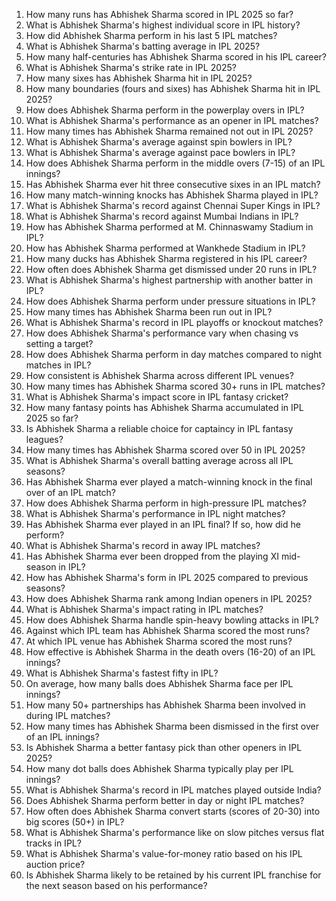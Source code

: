 1. How many runs has Abhishek Sharma scored in IPL 2025 so far?
2. What is Abhishek Sharma's highest individual score in IPL history?
3. How did Abhishek Sharma perform in his last 5 IPL matches?
4. What is Abhishek Sharma's batting average in IPL 2025?
5. How many half-centuries has Abhishek Sharma scored in his IPL career?
6. What is Abhishek Sharma's strike rate in IPL 2025?
7. How many sixes has Abhishek Sharma hit in IPL 2025?
8. How many boundaries (fours and sixes) has Abhishek Sharma hit in IPL 2025?
9. How does Abhishek Sharma perform in the powerplay overs in IPL?
10. What is Abhishek Sharma's performance as an opener in IPL matches?
11. How many times has Abhishek Sharma remained not out in IPL 2025?
12. What is Abhishek Sharma's average against spin bowlers in IPL?
13. What is Abhishek Sharma's average against pace bowlers in IPL?
14. How does Abhishek Sharma perform in the middle overs (7-15) of an IPL innings?
15. Has Abhishek Sharma ever hit three consecutive sixes in an IPL match?
16. How many match-winning knocks has Abhishek Sharma played in IPL?
17. What is Abhishek Sharma's record against Chennai Super Kings in IPL?
18. What is Abhishek Sharma's record against Mumbai Indians in IPL?
19. How has Abhishek Sharma performed at M. Chinnaswamy Stadium in IPL?
20. How has Abhishek Sharma performed at Wankhede Stadium in IPL?
21. How many ducks has Abhishek Sharma registered in his IPL career?
22. How often does Abhishek Sharma get dismissed under 20 runs in IPL?
23. What is Abhishek Sharma's highest partnership with another batter in IPL?
24. How does Abhishek Sharma perform under pressure situations in IPL?
25. How many times has Abhishek Sharma been run out in IPL?
26. What is Abhishek Sharma's record in IPL playoffs or knockout matches?
27. How does Abhishek Sharma's performance vary when chasing vs setting a target?
28. How does Abhishek Sharma perform in day matches compared to night matches in IPL?
29. How consistent is Abhishek Sharma across different IPL venues?
30. How many times has Abhishek Sharma scored 30+ runs in IPL matches?
31. What is Abhishek Sharma's impact score in IPL fantasy cricket?
32. How many fantasy points has Abhishek Sharma accumulated in IPL 2025 so far?
33. Is Abhishek Sharma a reliable choice for captaincy in IPL fantasy leagues?
34. How many times has Abhishek Sharma scored over 50 in IPL 2025?
35. What is Abhishek Sharma's overall batting average across all IPL seasons?
36. Has Abhishek Sharma ever played a match-winning knock in the final over of an IPL match?
37. How does Abhishek Sharma perform in high-pressure IPL matches?
38. What is Abhishek Sharma's performance in IPL night matches?
39. Has Abhishek Sharma ever played in an IPL final? If so, how did he perform?
40. What is Abhishek Sharma's record in away IPL matches?
41. Has Abhishek Sharma ever been dropped from the playing XI mid-season in IPL?
42. How has Abhishek Sharma's form in IPL 2025 compared to previous seasons?
43. How does Abhishek Sharma rank among Indian openers in IPL 2025?
44. What is Abhishek Sharma's impact rating in IPL matches?
45. How does Abhishek Sharma handle spin-heavy bowling attacks in IPL?
46. Against which IPL team has Abhishek Sharma scored the most runs?
47. At which IPL venue has Abhishek Sharma scored the most runs?
48. How effective is Abhishek Sharma in the death overs (16-20) of an IPL innings?
49. What is Abhishek Sharma's fastest fifty in IPL?
50. On average, how many balls does Abhishek Sharma face per IPL innings?
51. How many 50+ partnerships has Abhishek Sharma been involved in during IPL matches?
52. How many times has Abhishek Sharma been dismissed in the first over of an IPL innings?
53. Is Abhishek Sharma a better fantasy pick than other openers in IPL 2025?
54. How many dot balls does Abhishek Sharma typically play per IPL innings?
55. What is Abhishek Sharma's record in IPL matches played outside India?
56. Does Abhishek Sharma perform better in day or night IPL matches?
57. How often does Abhishek Sharma convert starts (scores of 20-30) into big scores (50+) in IPL?
58. What is Abhishek Sharma's performance like on slow pitches versus flat tracks in IPL?
59. What is Abhishek Sharma's value-for-money ratio based on his IPL auction price?
60. Is Abhishek Sharma likely to be retained by his current IPL franchise for the next season based on his performance?